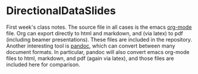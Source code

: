 # DirectionalDataSlides
First week's class notes.
The source file in all cases is the emacs [org-mode](http://orgmode.org/) file.  Org can export directly to html and markdown, and (via latex) to pdf (including beamer presentations).  These files are included in the repository.  Another interesting tool is [pandoc](http://pandoc.org/), which can convert between many document formats.  In particular, pandoc will also convert emacs org-mode files to html, markdown, and pdf (again via latex), and those files are included here for comparison.
